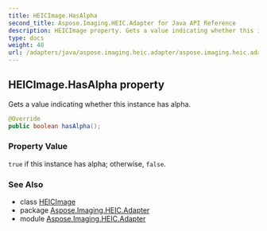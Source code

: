 ```yaml
---
title: HEICImage.HasAlpha
second_title: Aspose.Imaging.HEIC.Adapter for Java API Reference
description: HEICImage property. Gets a value indicating whether this instance has alpha
type: docs
weight: 40
url: /adapters/java/aspose.imaging.heic.adapter/aspose.imaging.heic.adapter/heicimage/hasalpha/
---
```

## HEICImage.HasAlpha property

Gets a value indicating whether this instance has alpha.

```java
@Override
public boolean hasAlpha();
```

### Property Value

`true` if this instance has alpha; otherwise, `false`.

### See Also

* class [HEICImage](../)
* package [Aspose.Imaging.HEIC.Adapter](../../../aspose.imaging.heic.adapter/)
* module [Aspose.Imaging.HEIC.Adapter](../../../)
